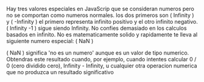 Hay tres valores especiales en JavaScrip que se consideran numeros pero no se comportan como numeros normales.
los dos primeros son ( Infinity ) y ( -Infinity ) el primero representa infinito positivo y el otro infinito negativo. ( Infinity -1 ) sigue siendo Infinity. No confies demasiado en los calculos basados en infinito. No es matematicamente solido y rapidamente te lleva al siguiente numero especial: ( NaN )

( NaN ) significa 'no es un numero' aunque es un valor de tipo numerico.
Obtendras este resultado cuando, por ejemplo, cuando intentes calcular 
0 / 0 (cero dividido cero), Infinity - Infinity, u cualquier otra operacion numerica que no produzca un resultado significativo 